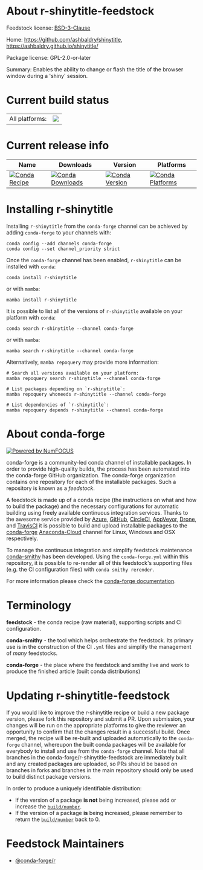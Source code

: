 About r-shinytitle-feedstock
============================

Feedstock license: [BSD-3-Clause](https://github.com/conda-forge/r-shinytitle-feedstock/blob/main/LICENSE.txt)

Home: https://github.com/ashbaldry/shinytitle, https://ashbaldry.github.io/shinytitle/

Package license: GPL-2.0-or-later

Summary: Enables the ability to change or flash the title of the browser window during a 'shiny' session.

Current build status
====================


<table><tr><td>All platforms:</td>
    <td>
      <a href="https://dev.azure.com/conda-forge/feedstock-builds/_build/latest?definitionId=19800&branchName=main">
        <img src="https://dev.azure.com/conda-forge/feedstock-builds/_apis/build/status/r-shinytitle-feedstock?branchName=main">
      </a>
    </td>
  </tr>
</table>

Current release info
====================

| Name | Downloads | Version | Platforms |
| --- | --- | --- | --- |
| [![Conda Recipe](https://img.shields.io/badge/recipe-r--shinytitle-green.svg)](https://anaconda.org/conda-forge/r-shinytitle) | [![Conda Downloads](https://img.shields.io/conda/dn/conda-forge/r-shinytitle.svg)](https://anaconda.org/conda-forge/r-shinytitle) | [![Conda Version](https://img.shields.io/conda/vn/conda-forge/r-shinytitle.svg)](https://anaconda.org/conda-forge/r-shinytitle) | [![Conda Platforms](https://img.shields.io/conda/pn/conda-forge/r-shinytitle.svg)](https://anaconda.org/conda-forge/r-shinytitle) |

Installing r-shinytitle
=======================

Installing `r-shinytitle` from the `conda-forge` channel can be achieved by adding `conda-forge` to your channels with:

```
conda config --add channels conda-forge
conda config --set channel_priority strict
```

Once the `conda-forge` channel has been enabled, `r-shinytitle` can be installed with `conda`:

```
conda install r-shinytitle
```

or with `mamba`:

```
mamba install r-shinytitle
```

It is possible to list all of the versions of `r-shinytitle` available on your platform with `conda`:

```
conda search r-shinytitle --channel conda-forge
```

or with `mamba`:

```
mamba search r-shinytitle --channel conda-forge
```

Alternatively, `mamba repoquery` may provide more information:

```
# Search all versions available on your platform:
mamba repoquery search r-shinytitle --channel conda-forge

# List packages depending on `r-shinytitle`:
mamba repoquery whoneeds r-shinytitle --channel conda-forge

# List dependencies of `r-shinytitle`:
mamba repoquery depends r-shinytitle --channel conda-forge
```


About conda-forge
=================

[![Powered by
NumFOCUS](https://img.shields.io/badge/powered%20by-NumFOCUS-orange.svg?style=flat&colorA=E1523D&colorB=007D8A)](https://numfocus.org)

conda-forge is a community-led conda channel of installable packages.
In order to provide high-quality builds, the process has been automated into the
conda-forge GitHub organization. The conda-forge organization contains one repository
for each of the installable packages. Such a repository is known as a *feedstock*.

A feedstock is made up of a conda recipe (the instructions on what and how to build
the package) and the necessary configurations for automatic building using freely
available continuous integration services. Thanks to the awesome service provided by
[Azure](https://azure.microsoft.com/en-us/services/devops/), [GitHub](https://github.com/),
[CircleCI](https://circleci.com/), [AppVeyor](https://www.appveyor.com/),
[Drone](https://cloud.drone.io/welcome), and [TravisCI](https://travis-ci.com/)
it is possible to build and upload installable packages to the
[conda-forge](https://anaconda.org/conda-forge) [Anaconda-Cloud](https://anaconda.org/)
channel for Linux, Windows and OSX respectively.

To manage the continuous integration and simplify feedstock maintenance
[conda-smithy](https://github.com/conda-forge/conda-smithy) has been developed.
Using the ``conda-forge.yml`` within this repository, it is possible to re-render all of
this feedstock's supporting files (e.g. the CI configuration files) with ``conda smithy rerender``.

For more information please check the [conda-forge documentation](https://conda-forge.org/docs/).

Terminology
===========

**feedstock** - the conda recipe (raw material), supporting scripts and CI configuration.

**conda-smithy** - the tool which helps orchestrate the feedstock.
                   Its primary use is in the construction of the CI ``.yml`` files
                   and simplify the management of *many* feedstocks.

**conda-forge** - the place where the feedstock and smithy live and work to
                  produce the finished article (built conda distributions)


Updating r-shinytitle-feedstock
===============================

If you would like to improve the r-shinytitle recipe or build a new
package version, please fork this repository and submit a PR. Upon submission,
your changes will be run on the appropriate platforms to give the reviewer an
opportunity to confirm that the changes result in a successful build. Once
merged, the recipe will be re-built and uploaded automatically to the
`conda-forge` channel, whereupon the built conda packages will be available for
everybody to install and use from the `conda-forge` channel.
Note that all branches in the conda-forge/r-shinytitle-feedstock are
immediately built and any created packages are uploaded, so PRs should be based
on branches in forks and branches in the main repository should only be used to
build distinct package versions.

In order to produce a uniquely identifiable distribution:
 * If the version of a package **is not** being increased, please add or increase
   the [``build/number``](https://docs.conda.io/projects/conda-build/en/latest/resources/define-metadata.html#build-number-and-string).
 * If the version of a package **is** being increased, please remember to return
   the [``build/number``](https://docs.conda.io/projects/conda-build/en/latest/resources/define-metadata.html#build-number-and-string)
   back to 0.

Feedstock Maintainers
=====================

* [@conda-forge/r](https://github.com/conda-forge/r/)

